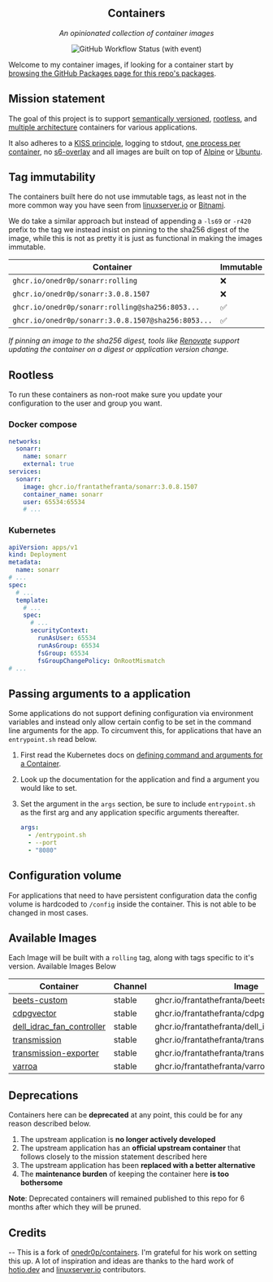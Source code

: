 <!---
NOTE: AUTO-GENERATED FILE
to edit this file, instead edit its template at: ./github/scripts/templates/README.md.j2
-->
<div align="center">


## Containers

_An opinionated collection of container images_

</div>

<div align="center">

![GitHub Workflow Status (with event)](https://img.shields.io/github/actions/workflow/status/frantathefranta/containers/release-scheduled.yaml?style=for-the-badge&label=Scheduled%20Release)

</div>

Welcome to my container images, if looking for a container start by [browsing the GitHub Packages page for this repo's packages](https://github.com/frantathefranta?tab=packages&repo_name=containers).

## Mission statement

The goal of this project is to support [semantically versioned](https://semver.org/), [rootless](https://rootlesscontaine.rs/), and [multiple architecture](https://www.docker.com/blog/multi-arch-build-and-images-the-simple-way/) containers for various applications.

It also adheres to a [KISS principle](https://en.wikipedia.org/wiki/KISS_principle), logging to stdout, [one process per container](https://testdriven.io/tips/59de3279-4a2d-4556-9cd0-b444249ed31e/), no [s6-overlay](https://github.com/just-containers/s6-overlay) and all images are built on top of [Alpine](https://hub.docker.com/_/alpine) or [Ubuntu](https://hub.docker.com/_/ubuntu).

## Tag immutability

The containers built here do not use immutable tags, as least not in the more common way you have seen from [linuxserver.io](https://fleet.linuxserver.io/) or [Bitnami](https://bitnami.com/stacks/containers).

We do take a similar approach but instead of appending a `-ls69` or `-r420` prefix to the tag we instead insist on pinning to the sha256 digest of the image, while this is not as pretty it is just as functional in making the images immutable.

| Container                                          | Immutable |
|----------------------------------------------------|-----------|
| `ghcr.io/onedr0p/sonarr:rolling`                   | ❌         |
| `ghcr.io/onedr0p/sonarr:3.0.8.1507`                | ❌         |
| `ghcr.io/onedr0p/sonarr:rolling@sha256:8053...`    | ✅         |
| `ghcr.io/onedr0p/sonarr:3.0.8.1507@sha256:8053...` | ✅         |

_If pinning an image to the sha256 digest, tools like [Renovate](https://github.com/renovatebot/renovate) support updating the container on a digest or application version change._

## Rootless

To run these containers as non-root make sure you update your configuration to the user and group you want.

### Docker compose

```yaml
networks:
  sonarr:
    name: sonarr
    external: true
services:
  sonarr:
    image: ghcr.io/frantathefranta/sonarr:3.0.8.1507
    container_name: sonarr
    user: 65534:65534
    # ...
```

### Kubernetes

```yaml
apiVersion: apps/v1
kind: Deployment
metadata:
  name: sonarr
# ...
spec:
  # ...
  template:
    # ...
    spec:
      # ...
      securityContext:
        runAsUser: 65534
        runAsGroup: 65534
        fsGroup: 65534
        fsGroupChangePolicy: OnRootMismatch
# ...
```

## Passing arguments to a application

Some applications do not support defining configuration via environment variables and instead only allow certain config to be set in the command line arguments for the app. To circumvent this, for applications that have an `entrypoint.sh` read below.

1. First read the Kubernetes docs on [defining command and arguments for a Container](https://kubernetes.io/docs/tasks/inject-data-application/define-command-argument-container/).
2. Look up the documentation for the application and find a argument you would like to set.
3. Set the argument in the `args` section, be sure to include `entrypoint.sh` as the first arg and any application specific arguments thereafter.

    ```yaml
    args:
      - /entrypoint.sh
      - --port
      - "8080"
    ```

## Configuration volume

For applications that need to have persistent configuration data the config volume is hardcoded to `/config` inside the container. This is not able to be changed in most cases.

## Available Images

Each Image will be built with a `rolling` tag, along with tags specific to it's version. Available Images Below

Container | Channel | Image
--- | --- | ---
[beets-custom](https://github.com/frantathefranta/containers/pkgs/container/beets-custom) | stable | ghcr.io/frantathefranta/beets-custom
[cdpgvector](https://github.com/frantathefranta/containers/pkgs/container/cdpgvector) | stable | ghcr.io/frantathefranta/cdpgvector
[dell_idrac_fan_controller](https://github.com/frantathefranta/containers/pkgs/container/dell_idrac_fan_controller) | stable | ghcr.io/frantathefranta/dell_idrac_fan_controller
[transmission](https://github.com/frantathefranta/containers/pkgs/container/transmission) | stable | ghcr.io/frantathefranta/transmission
[transmission-exporter](https://github.com/frantathefranta/containers/pkgs/container/transmission-exporter) | stable | ghcr.io/frantathefranta/transmission-exporter
[varroa](https://github.com/frantathefranta/containers/pkgs/container/varroa) | stable | ghcr.io/frantathefranta/varroa


## Deprecations

Containers here can be **deprecated** at any point, this could be for any reason described below.

1. The upstream application is **no longer actively developed**
2. The upstream application has an **official upstream container** that follows closely to the mission statement described here
3. The upstream application has been **replaced with a better alternative**
4. The **maintenance burden** of keeping the container here **is too bothersome**

**Note**: Deprecated containers will remained published to this repo for 6 months after which they will be pruned.

## Credits
 --
This is a fork of [onedr0p/containers](https://github.com/onedr0p/containers). I'm grateful for his work on setting this up.
A lot of inspiration and ideas are thanks to the hard work of [hotio.dev](https://hotio.dev/) and [linuxserver.io](https://www.linuxserver.io/) contributors.